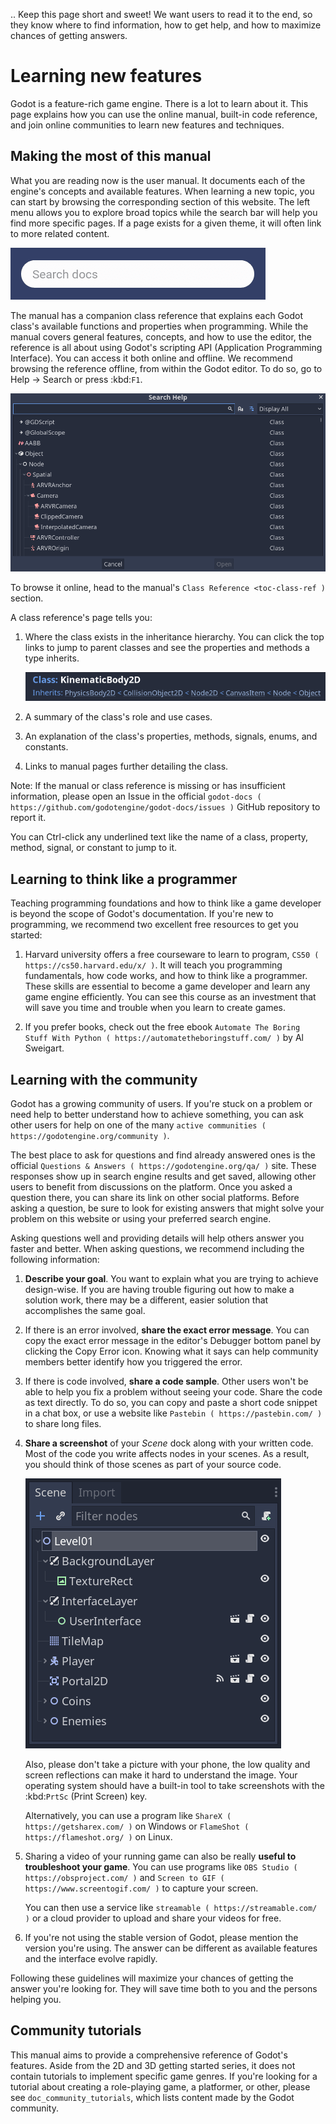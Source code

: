 .. Keep this page short and sweet! We want users to read it to the end, so they
   know where to find information, how to get help, and how to maximize chances
   of getting answers.



Learning new features
=====================

Godot is a feature-rich game engine. There is a lot to learn about it. This page
explains how you can use the online manual, built-in code reference, and join
online communities to learn new features and techniques.

Making the most of this manual
------------------------------

What you are reading now is the user manual. It documents each of the engine's
concepts and available features. When learning a new topic, you can start by
browsing the corresponding section of this website. The left menu allows you to
explore broad topics while the search bar will help you find more specific
pages. If a page exists for a given theme, it will often link to more related
content.

![](img/manual_search.png)

The manual has a companion class reference that explains each Godot class's
available functions and properties when programming. While the manual covers
general features, concepts, and how to use the editor, the reference is all
about using Godot's scripting API (Application Programming Interface). You can
access it both online and offline. We recommend browsing the reference offline,
from within the Godot editor. To do so, go to Help -> Search or press
:kbd:`F1`.

![](img/manual_class_reference_search.png)

To browse it online, head to the manual's `Class Reference <toc-class-ref )`
section.

A class reference's page tells you:

1. Where the class exists in the inheritance hierarchy. You can click the top
   links to jump to parent classes and see the properties and methods a type
   inherits.

   ![](img/manual_class_reference_inheritance.png)

2. A summary of the class's role and use cases.

3. An explanation of the class's properties, methods, signals, enums, and
   constants.

4. Links to manual pages further detailing the class.

Note:
 If the manual or class reference is missing or has insufficient
          information, please open an Issue in the official `godot-docs
          ( https://github.com/godotengine/godot-docs/issues )` GitHub repository
          to report it.

You can Ctrl-click any underlined text like the name of a class, property,
method, signal, or constant to jump to it.

Learning to think like a programmer
-----------------------------------

Teaching programming foundations and how to think like a game developer is
beyond the scope of Godot's documentation. If you're new to programming, we
recommend two excellent free resources to get you started:

1. Harvard university offers a free courseware to learn to program, `CS50
   ( https://cs50.harvard.edu/x/ )`. It will teach you programming
   fundamentals, how code works, and how to think like a programmer. These
   skills are essential to become a game developer and learn any game engine
   efficiently. You can see this course as an investment that will save you time
   and trouble when you learn to create games.

2. If you prefer books, check out the free ebook `Automate The Boring Stuff With
   Python ( https://automatetheboringstuff.com/ )` by Al Sweigart.

Learning with the community
---------------------------

Godot has a growing community of users. If you're stuck on a problem or need
help to better understand how to achieve something, you can ask other users for
help on one of the many `active
communities ( https://godotengine.org/community )`.

The best place to ask for questions and find already answered ones is the
official `Questions & Answers ( https://godotengine.org/qa/ )` site. These
responses show up in search engine results and get saved, allowing other users
to benefit from discussions on the platform. Once you asked a question there,
you can share its link on other social platforms. Before asking a question, be
sure to look for existing answers that might solve your problem on this website
or using your preferred search engine.

Asking questions well and providing details will help others answer you faster
and better. When asking questions, we recommend including the following
information:

1. **Describe your goal**. You want to explain what you are trying to achieve
   design-wise. If you are having trouble figuring out how to make a solution
   work, there may be a different, easier solution that accomplishes the same
   goal.

2. If there is an error involved, **share the exact error message**. You
   can copy the exact error message in the editor's Debugger bottom panel by
   clicking the Copy Error icon. Knowing what it says can help community members
   better identify how you triggered the error.

3. If there is code involved, **share a code sample**. Other users won't be able
   to help you fix a problem without seeing your code. Share the code as text
   directly. To do so, you can copy and paste a short code snippet in a chat
   box, or use a website like `Pastebin ( https://pastebin.com/ )` to share long
   files.

4. **Share a screenshot** of your *Scene* dock along with your written code. Most of
   the code you write affects nodes in your scenes. As a result, you should
   think of those scenes as part of your source code.

   ![](img/key_concepts_scene_tree.png)

   Also, please don't take a picture with your phone, the low quality and screen
   reflections can make it hard to understand the image. Your operating system
   should have a built-in tool to take screenshots with the :kbd:`PrtSc` (Print
   Screen) key.

   Alternatively, you can use a program like `ShareX ( https://getsharex.com/ )`
   on Windows or `FlameShot ( https://flameshot.org/ )` on Linux.

5. Sharing a video of your running game can also be really **useful to
   troubleshoot your game**. You can use programs like `OBS Studio
   ( https://obsproject.com/ )` and `Screen to GIF
   ( https://www.screentogif.com/ )` to capture your screen.

   You can then use a service like `streamable ( https://streamable.com/ )` or a
   cloud provider to upload and share your videos for free.

6. If you're not using the stable version of Godot, please mention the version
   you're using. The answer can be different as available features and the
   interface evolve rapidly.

Following these guidelines will maximize your chances of getting the answer
you're looking for. They will save time both to you and the persons helping you.

Community tutorials
-------------------

This manual aims to provide a comprehensive reference of Godot's features. Aside
from the 2D and 3D getting started series, it does not contain tutorials to
implement specific game genres. If you're looking for a tutorial about creating
a role-playing game, a platformer, or other, please see
`doc_community_tutorials`, which lists content made by the Godot community.
